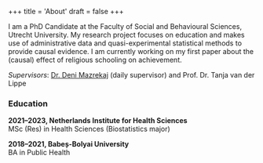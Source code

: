 +++
title = 'About'
draft = false
+++

I am a PhD Candidate at the Faculty of Social and Behavioural Sciences, Utrecht University. My research project focuses on education and makes use of administrative data and quasi-experimental statistical methods to provide causal evidence. I am currently working on my first paper about the (causal) effect of religious schooling on achievement. 

*Supervisors*: [Dr. Deni Mazrekaj](https://denimazrekaj.com) (daily supervisor) and Prof. Dr. Tanja van der Lippe

### Education
**2021–2023, Netherlands Institute for Health Sciences**   
MSc (Res) in Health Sciences (Biostatistics major)

**2018–2021, Babeș-Bolyai University**   
BA in Public Health 